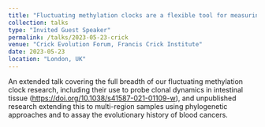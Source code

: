 ```yaml
---
title: "Fluctuating methylation clocks are a flexible tool for measuring ongoing somatic evolution in healthy tissue and cancer"
collection: talks
type: "Invited Guest Speaker"
permalink: /talks/2023-05-23-crick
venue: "Crick Evolution Forum, Francis Crick Institute"
date: 2023-05-23
location: "London, UK"
---
```


An extended talk covering the full breadth of our fluctuating methylation clock research, including their use to probe clonal dynamics in intestinal tissue (https://doi.org/10.1038/s41587-021-01109-w), and unpublished research extending this to multi-region samples using phylogenetic approaches and to assay the evolutionary history of blood cancers. 
